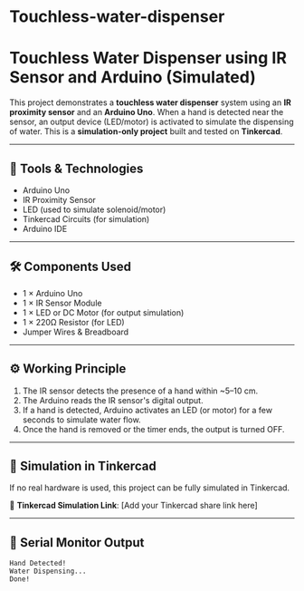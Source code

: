 # Touchless-water-dispenser
# Touchless Water Dispenser using IR Sensor and Arduino (Simulated)

This project demonstrates a **touchless water dispenser** system using an **IR proximity sensor** and an **Arduino Uno**. When a hand is detected near the sensor, an output device (LED/motor) is activated to simulate the dispensing of water. This is a **simulation-only project** built and tested on **Tinkercad**.

---

## 🔧 Tools & Technologies
- Arduino Uno
- IR Proximity Sensor
- LED (used to simulate solenoid/motor)
- Tinkercad Circuits (for simulation)
- Arduino IDE

---

## 🛠️ Components Used
- 1 × Arduino Uno
- 1 × IR Sensor Module
- 1 × LED or DC Motor (for output simulation)
- 1 × 220Ω Resistor (for LED)
- Jumper Wires & Breadboard

---

## ⚙️ Working Principle
1. The IR sensor detects the presence of a hand within ~5–10 cm.
2. The Arduino reads the IR sensor's digital output.
3. If a hand is detected, Arduino activates an LED (or motor) for a few seconds to simulate water flow.
4. Once the hand is removed or the timer ends, the output is turned OFF.

---

## 🧪 Simulation in Tinkercad
If no real hardware is used, this project can be fully simulated in Tinkercad.

🔗 **Tinkercad Simulation Link**: [Add your Tinkercad share link here]

---

## 💬 Serial Monitor Output
```text
Hand Detected!
Water Dispensing...
Done!
